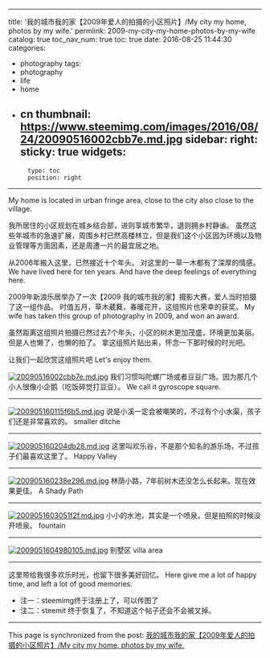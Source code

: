 
---
title: '我的城市我的家【2009年爱人的拍摄的小区照片】/My city my home, photos by my wife.'
permlink: 2009-my-city-my-home-photos-by-my-wife
catalog: true
toc_nav_num: true
toc: true
date: 2016-08-25 11:44:30
categories:
- photography
tags:
- photography
- life
- home
- cn
thumbnail: https://www.steemimg.com/images/2016/08/24/20090516002cbb7e.md.jpg
sidebar:
    right:
        sticky: true
widgets:
    -
        type: toc
        position: right
---


My home is located in urban fringe area,  close to the city also close to the village.

我所居住的小区规划在城乡结合部，进则享城市繁华，退则拥乡村静谧。
虽然这些年城市的急速扩展，周围乡村已然高楼林立，但是我们这个小区因为环境以及物业管理等方面因素，还是周遭一片的最宜居之地。


从2006年搬入这里，已然接近十个年头。
对这里的一草一木都有了深厚的情感。
We have lived here for ten years.
And have the deep feelings of everything here.

2009年新浪乐居举办了一次【2009 我的城市我的家】摄影大赛，爱人当时拍摄了这一组作品。
时值五月，草木葳蕤，春暖花开，这组照片也荣幸的获奖。
My wife has taken this group of photography in 2009, and won an award. 

虽然距离这组照片拍摄已然过去7个年头，小区的树木更加茂盛，环境更加美丽。但是人也懒了，也懒的拍了。
拿这组照片贴出来，怀念一下那时候的时光吧。

让我们一起欣赏这组照片吧
Let's enjoy them.

[![20090516002cbb7e.md.jpg](https://www.steemimg.com/images/2016/08/24/20090516002cbb7e.md.jpg)](https://www.steemimg.com/image/gcFM3)
我们习惯叫陀螺广场或者豆豆广场。因为那几个小人很像小企鹅（吃饭碎觉打豆豆）。
We call it gyroscope square.
****

[![200905160115f6b5.md.jpg](https://www.steemimg.com/images/2016/08/24/200905160115f6b5.md.jpg)](https://www.steemimg.com/image/gcJsu)
说是小溪一定会被嘲笑的，不过有个小水渠，孩子们还是非常喜欢的。
smaller ditche
****

[![200905160204db28.md.jpg](https://www.steemimg.com/images/2016/08/24/200905160204db28.md.jpg)](https://www.steemimg.com/image/gcfP6)
这里叫欢乐谷，不是那个知名的游乐场，不过孩子们最喜欢这里了。
Happy Valley
****
[![200905160238e296.md.jpg](https://www.steemimg.com/images/2016/08/24/200905160238e296.md.jpg)](https://www.steemimg.com/image/gcz4S)
林荫小路，7年前树木还没怎么长起来。现在效果更佳。
A Shady Path
****
[![2009051603051f2f.md.jpg](https://www.steemimg.com/images/2016/08/24/2009051603051f2f.md.jpg)](https://www.steemimg.com/image/gcdRT)
小小的水池，其实是一个喷泉。但是拍照的时候没开喷泉。
fountain
****
[![2009051604980105.md.jpg](https://www.steemimg.com/images/2016/08/24/2009051604980105.md.jpg)](https://www.steemimg.com/image/gcia0)
别墅区
villa area
****

这里带给我很多欢乐时光，也留下很多美好回忆。
Here give me a lot of happy time, and left a lot of good memories.

* 注一：steemimg终于注册上了，可以传图了
* 注二：steemit 终于恢复了，不知道这个帖子还会不会被叉掉。

- - -

This page is synchronized from the post: [我的城市我的家【2009年爱人的拍摄的小区照片】/My city my home, photos by my wife.](https://steemit.com/@oflyhigh/2009-my-city-my-home-photos-by-my-wife)
